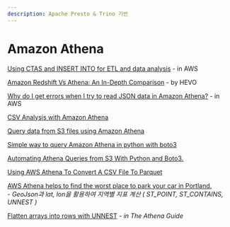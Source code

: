 ```yaml
---
description: Apache Presto & Trino 기반
---
```


# Amazon Athena

[Using CTAS and INSERT INTO for ETL and data analysis](https://docs.aws.amazon.com/athena/latest/ug/ctas-insert-into-etl.html#ctas-insert-into-etl-step-2-use-ctas-to-partition-convert-and-compress-the-data) - in AWS

[Amazon Redshift Vs Athena: An In-Depth Comparison](https://hevodata.com/blog/amazon-redshift-vs-athena/) - by HEVO

[Why do I get errors when I try to read JSON data in Amazon Athena?](https://aws.amazon.com/premiumsupport/knowledge-center/error-json-athena/?nc1=h\_ls) - in AWS

[CSV Analysis with Amazon Athena](https://medium.com/avmconsulting-blog/csv-analysis-with-amazon-athena-b241f87f010c)

[Query data from S3 files using Amazon Athena](https://towardsdatascience.com/query-data-from-s3-files-using-aws-athena-686a5b28e943)

[Simple way to query Amazon Athena in python with boto3](https://www.ilkkapeltola.fi/2018/04/simple-way-to-query-amazon-athena-in.html)

[Automating Athena Queries from S3 With Python and Boto3.](https://medium.com/dataseries/automating-athena-queries-from-s3-with-python-and-save-it-as-csv-8917258b1045)

[Using AWS Athena To Convert A CSV File To Parquet](https://www.cloudforecast.io/blog/Athena-to-transform-CSV-to-Parquet/)

[AWS Athena helps to find the worst place to park your car in Portland.](https://towardsdatascience.com/aws-athena-helps-to-find-the-worst-place-to-park-your-car-in-portland-ffb5195cfd9)\
&#x20; \-  _GeoJson과 lat, lon을 활용하여 지역별 지표 계산 ( ST\_POINT, ST\_CONTAINS, UNNEST )_

[Flatten arrays into rows with UNNEST](https://the.athena.guide/articles/unnest-arrays-to-rows/) _- in The Athena Guide_
